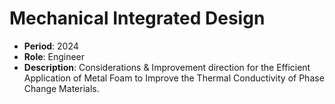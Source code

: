 # Mechanical Integrated Design

- **Period**: 2024
- **Role**: Engineer
- **Description**: Considerations & Improvement direction for the Efficient Application of Metal Foam to Improve the Thermal Conductivity of Phase Change Materials.
